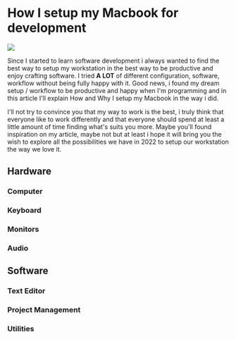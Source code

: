 # How I setup my Macbook for development

![](https://zqkcqobnogebhjukuqup.supabase.co/storage/v1/object/public/images/abstract-2-cover.jpg)

Since I started to learn software development i always wanted to find the best way to setup my workstation in the best way to be productive and enjoy crafting software. I tried **A LOT** of different configuration, software, workflow without being fully happy with it. Good news, i found my dream setup / workflow to be productive and happy when I'm programming and in this article I'll explain How and Why I setup my Macbook in the way i did.

I'll not try to convince you that my way to work is the best, i truly think that everyone like to work differently and that everyone should spend at least a little amount of time finding what's suits you more. Maybe you'll found inspiration on my article, maybe not but at least i hope it will bring you the wish to explore all the possibilities we have in 2022 to setup our workstation the way we love it.

## Hardware

### Computer

### Keyboard

### Monitors

### Audio

## Software

### Text Editor

### Project Management

### Utilities
